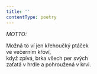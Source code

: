 ```yaml
---
title: ''
contentType: poetry
---
```


<section>

_MOTTO:_

Možná to ví jen křehoučký ptáček  
ve večerním křoví,  
když zpívá, brka všech per svých  
zaťatá v hrdle a pohroužená v krvi.

</section>
